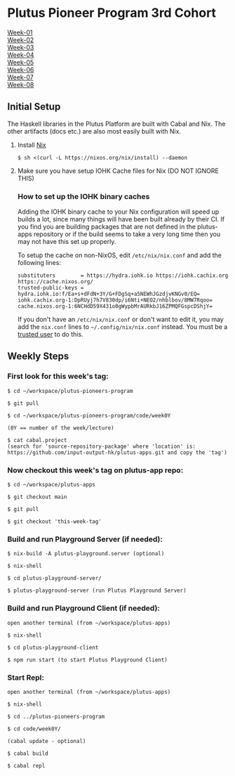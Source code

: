 # Plutus Pioneer Program 3rd Cohort

[Week-01](lectures/week01/) \
[Week-02](lectures/week02/) \
[Week-03](lectures/week03/) \
[Week-04](lectures/week04/) \
[Week-05](lectures/week05/) \
[Week-06](lectures/week06/) \
[Week-07](lectures/week07/) \
[Week-08](lectures/week08/) 


## Initial Setup

The Haskell libraries in the Plutus Platform are built with Cabal and Nix. The other artifacts (docs etc.) are also most easily built with Nix.

1. Install [Nix](https://nixos.org/nix/)

    ``$ sh <(curl -L https://nixos.org/nix/install) --daemon``

2. Make sure you have setup IOHK Cache files for Nix (DO NOT IGNORE THIS)

    ### How to set up the IOHK binary caches

    Adding the IOHK binary cache to your Nix configuration will speed up
    builds a lot, since many things will have been built already by their CI.
    If you find you are building packages that are not defined in the 
    plutus-apps repository or if the build seems to take a very long time then you may not have this set up properly.

    To setup the cache on non-NixOS, edit `/etc/nix/nix.conf` and add the following lines:

    ```
    substituters        = https://hydra.iohk.io https://iohk.cachix.org https://cache.nixos.org/
    trusted-public-keys = hydra.iohk.io:f/Ea+s+dFdN+3Y/G+FDgSq+a5NEWhJGzdjvKNGv0/EQ= iohk.cachix.org-1:DpRUyj7h7V830dp/i6Nti+NEO2/nhblbov/8MW7Rqoo= cache.nixos.org-1:6NCHdD59X431o0gWypbMrAURkbJ16ZPMQFGspcDShjY=
    ```

    If you don't have an `/etc/nix/nix.conf` or don't want to edit it, you may add the `nix.conf` lines to `~/.config/nix/nix.conf` instead.
    You must be a [trusted user](https://nixos.org/nix/manual/#ssec-multi-user) to do this.


## Weekly Steps

### First look for this week's tag:

```
$ cd ~/workspace/plutus-pioneers-program

$ git pull

$ cd ~/workspace/plutus-pioneers-program/code/week0Y

(0Y == number of the week/lecture)

$ cat cabal.project 
(search for 'source-repository-package' where 'location' is: https://github.com/input-output-hk/plutus-apps.git and copy the 'tag')
```

### Now checkout this week's tag on plutus-app repo:

```
$ cd ~/workspace/plutus-apps

$ git checkout main

$ git pull

$ git checkout 'this-week-tag'
```

### Build and run Playground Server (if needed):

```
$ nix-build -A plutus-playground.server (optional)

$ nix-shell

$ cd plutus-playground-server/

$ plutus-playground-server (run Plutus Playground Server)
```

### Build and run Playground Client (if needed):

```
open another terminal (from ~/workspace/plutus-apps)

$ nix-shell

$ cd plutus-playground-client

$ npm run start (to start Plutus Playground Client)
```


### Start Repl:

```
open another terminal (from ~/workspace/plutus-apps)

$ nix-shell

$ cd ../plutus-pioneers-program

$ cd code/week0Y/

(cabal update - optional)

$ cabal build

$ cabal repl
```